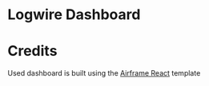 # Logwire Dashboard

# Credits
Used dashboard is built using the [Airframe React](https://github.com/0wczar/airframe-react?ref=madewithreactjs.com) template 

